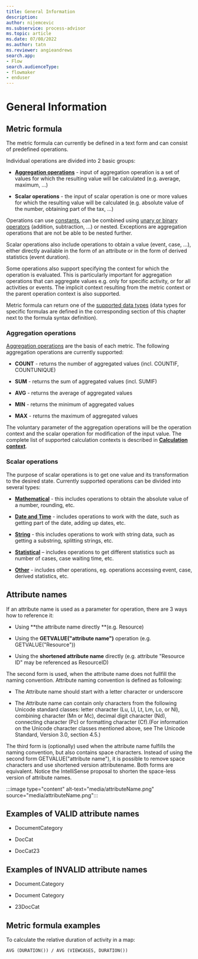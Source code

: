```yaml
---
title: General Information
description:
author: nijemcevic
ms.subservice: process-advisor
ms.topic: article
ms.date: 07/08/2022
ms.author: tatn
ms.reviewer: angieandrews
search.app:
- Flow
search.audienceType:
- flowmaker
- enduser
---
```


# General Information

## Metric formula

The metric formula can currently be defined in a text form and can consist of predefined operations.

Individual operations are divided into 2 basic groups:

- [**Aggregation operations**](aggregations.md) - input of aggregation operation is a set of values for which the resulting value will be calculated (e.g. average, maximum, ...)

- **Scalar operations** - the input of scalar operation is one or more values for which the resulting value will be calculated (e.g. absolute value of the number, obtaining part of the tax, ...)

Operations can use [constants](constants.md), can be combined using [unary or binary operators](unary-operators.md) (addition, subtraction, ...) or nested. Exceptions are aggregation operations that are not be able to be nested further.

Scalar operations also include operations to obtain a value (event, case, ...), either directly available in the form of an attribute or in the form of derived statistics (event duration).

Some operations also support specifying the context for which the operation is evaluated. This is particularly important for aggregation operations that can aggregate values e.g. only for specific activity, or for all activities or events. The implicit context resulting from the metric context or the parent operation context is also supported.

Metric formula can return one of the [supported data types](data-types-custom-metrics.md) (data types for specific formulas are defined in the corresponding section of this chapter next to the formula syntax definition).

### Aggregation operations

[Aggregation operations](aggregations.md) are the basis of each metric. The following aggregation operations are currently supported:

- **COUNT** - returns the number of aggregated values (incl. COUNTIF, COUNTUNIQUE)

- **SUM** - returns the sum of aggregated values (incl. SUMIF)

- **AVG** - returns the average of aggregated values

- **MIN** - returns the minimum of aggregated values

- **MAX** - returns the maximum of aggregated values

The voluntary parameter of the aggregation operations will be the operation context and the scalar operation for modification of the input value. The complete list of supported calculation contexts is described in [**Calculation context**](calculation-context.md).

### Scalar operations

The purpose of scalar operations is to get one value and its transformation to the desired state. Currently supported operations can be divided into several types:

- [**Mathematical**](mathematical-operations.md) - this includes operations to obtain the absolute value of a number, rounding, etc.

- [**Date and Time**](date-and-time-operations.md) - includes operations to work with the date, such as getting part of the date, adding up dates, etc.

- [**String**](string-operations.md) - this includes operations to work with string data, such as getting a substring, splitting strings, etc.

- [**Statistical**](statistical-operations.md) – includes operations to get different statistics such as number of cases, case waiting time, etc.

- [**Other**](other-operations.md) - includes other operations, eg. operations accessing event, case, derived statistics, etc.

## Attribute names

If an attribute name is used as a parameter for operation, there are 3 ways how to reference it:

- Using **the attribute name directly **(e.g. Resource)

- Using the **GETVALUE("attribute name")** operation (e.g. GETVALUE("Resource"))

- Using the **shortened attribute name** directly (e.g. attribute "Resource ID" may be referenced as ResourceID)

The second form is used, when the attribute name does not fullfill the naming convention. Attribute naming convention is defined as following:

- The Attribute name should start with a letter character or underscore

- The Attribute name can contain only characters from the following Unicode standard classes: letter character (Lu, Ll, Lt, Lm, Lo, or Nl), combining character (Mn or Mc), decimal digit character (Nd), connecting character (Pc) or formatting character (Cf).(For information on the Unicode character classes mentioned above, see The Unicode Standard, Version 3.0, section 4.5.)

The third form is (optionally) used when the attribute name fulfills the naming convention, but also contains space characters. Instead of using the second form GETVALUE("attribute name"), it is possible to remove space characters and use shortened version attributename. Both forms are equivalent. Notice the IntelliSense proposal to shorten the space-less version of attribute names.

:::image type="content" alt-text="media/attributeName.png" source="media/attributeName.png":::

## Examples of VALID attribute names

- DocumentCategory

- DocCat

- DocCat23

## Examples of INVALID attribute names

- Document.Category

- Document Category

- 23DocCat

## Metric formula examples

To calculate the relative duration of activity in a map:


```
AVG (DURATION()) / AVG (VIEWCASES, DURATION())


```



